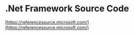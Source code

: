 # .Net Framework Source Code

[https://referencesource.microsoft.com/](https://referencesource.microsoft.com/)

